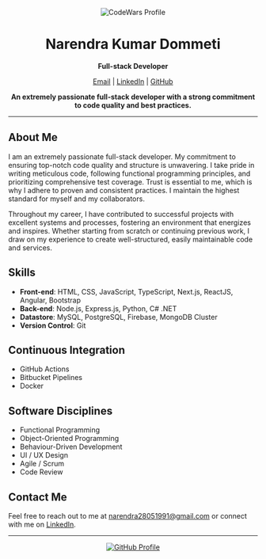 <p align="center">
  <img src="https://github.r2v.ch/codewars?user=narendra28051991&theme=gradient" alt="CodeWars Profile">
</p>

<h1 align="center">Narendra Kumar Dommeti</h1>

<p align="center">
  <b>Full-stack Developer</b>
</p>

<p align="center">
  <a href="mailto:narendra28051991@gmail.com">Email</a> |
  <a href="https://www.linkedin.com/in/narendra28051991/">LinkedIn</a> |
  <a href="https://github.com/narendra28051991">GitHub</a>
</p>

<p align="center">
  <b>An extremely passionate full-stack developer with a strong commitment to code quality and best practices.</b>
</p>

---

## About Me

I am an extremely passionate full-stack developer. My commitment to ensuring top-notch code quality and structure is unwavering. I take pride in writing meticulous code, following functional programming principles, and prioritizing comprehensive test coverage. Trust is essential to me, which is why I adhere to proven and consistent practices. I maintain the highest standard for myself and my collaborators.

Throughout my career, I have contributed to successful projects with excellent systems and processes, fostering an environment that energizes and inspires. Whether starting from scratch or continuing previous work, I draw on my experience to create well-structured, easily maintainable code and services.

## Skills

- **Front-end**: HTML, CSS, JavaScript, TypeScript, Next.js, ReactJS, Angular, Bootstrap
- **Back-end**: Node.js, Express.js, Python, C# .NET
- **Datastore**: MySQL, PostgreSQL, Firebase, MongoDB Cluster
- **Version Control**: Git

## Continuous Integration

- GitHub Actions
- Bitbucket Pipelines
- Docker

## Software Disciplines

- Functional Programming
- Object-Oriented Programming
- Behaviour-Driven Development
- UI / UX Design
- Agile / Scrum
- Code Review

## Contact Me

Feel free to reach out to me at [narendra28051991@gmail.com](mailto:narendra28051991@gmail.com) or connect with me on [LinkedIn](https://www.linkedin.com/in/narendra28051991/).

---

<p align="center">
  <a href="https://github.com/narendra28051991">
    <img src="https://img.shields.io/badge/GitHub-narendra28051991-blue?style=for-the-badge&logo=github" alt="GitHub Profile">
  </a>
</p>

<!--
<p align="center" >
    <a href="LINK TO: WHEN CLICKED">
      <img src="https://github.r2v.ch/codewars?user=narendra28051991&theme=gradient" />
    </a>
</p>

**narendra28051991/narendra28051991** is a ✨ _special_ ✨ repository because its `README.md` (this file) appears on your GitHub profile.

Here are some ideas to get you started:

- 🔭 I’m currently working on ...
- 🌱 I’m currently learning ...
- 👯 I’m looking to collaborate on ...
- 🤔 I’m looking for help with ...
- 💬 Ask me about ...
- 📫 How to reach me: ...
- 😄 Pronouns: ...
- ⚡ Fun fact: ...
-->
